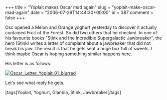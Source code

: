 +++
title = "Yoplait makes Oscar mad again"
slug = "yoplait-make-oscar-mad-again"
date = "2006-07-29T14:44:30+00:00"
id = 387
comment = false
+++

Osc opened a Melon and Orange yoghurt yesterday to discover it actually contained Fruit of the Forest. So did two others that he checked. In one of his favourite books "Stink and the Incredible Supergalactic Jawbreaker", the hero (Stink) writes a letter of complaint about a jawbreaker that did not break his jaw. The result is that he gets sent a huge box full of sweets. I think maybe Oscar is hoping something similar happens here. 

His letter is as follows:

[![Oscar_Letter_Yoplait_01_blurred](/images/flickr/2024_download/200981928_17acad1b9e.jpg)](http://www.flickr.com/photos/bandon1/200981928/ "Photo Sharing")

Let's see what reply he gets.

[tags]Yoplait, Yoghurt, Glanbia, Stink, Jawbreaker[/tags]
